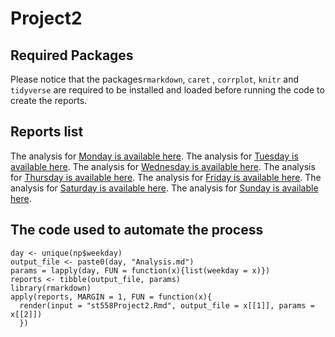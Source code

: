# Project2

## Required Packages

Please notice that the packages`rmarkdown`, `caret` , `corrplot`, `knitr` and `tidyverse` are required to be installed and loaded before running the code to create the reports. 

## Reports list

The analysis for [Monday is available here](mondayAnalysis.md).
The analysis for [Tuesday is available here](tuesdayAnalysis.md).
The analysis for [Wednesday is available here](wednesdayAnalysis.md).
The analysis for [Thursday is available here](thursdayAnalysis.md).
The analysis for [Friday is available here](fridayAnalysis.md).
The analysis for [Saturday is available here](saturdayAnalysis.md).
The analysis for [Sunday is available here](sundayAnalysis.md).

## The code used to automate the process

```{r, include=TRUE, eval=FALSE, echo=FALSE}
day <- unique(np$weekday)
output_file <- paste0(day, "Analysis.md")
params = lapply(day, FUN = function(x){list(weekday = x)})
reports <- tibble(output_file, params)
library(rmarkdown)
apply(reports, MARGIN = 1, FUN = function(x){
  render(input = "st558Project2.Rmd", output_file = x[[1]], params = x[[2]])
  })
```
